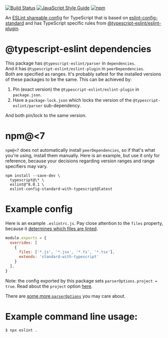 [![Build Status](https://github.com/standard/eslint-config-standard-with-typescript/actions/workflows/ci.yaml/badge.svg)](https://github.com/standard/eslint-config-standard-with-typescript/actions/workflows/ci.yaml)
[![JavaScript Style Guide](https://img.shields.io/badge/code_style-standard-brightgreen.svg)](https://standardjs.com)
[![npm](https://img.shields.io/npm/v/eslint-config-standard-with-typescript)](https://www.npmjs.com/package/eslint-config-standard-with-typescript)

An [ESLint shareable config](https://eslint.org/docs/developer-guide/shareable-configs) for TypeScript that is based on [eslint-config-standard](https://github.com/standard/eslint-config-standard) and has TypeScript specific rules from [@typescript-eslint/eslint-plugin](https://www.npmjs.com/package/@typescript-eslint/eslint-plugin).

# @typescript-eslint dependencies

This package has `@typescript-eslint/parser` in `dependencies`.  
And it has `@typescript-eslint/eslint-plugin` in `peerDependencies`.  
Both are specified as ranges.
It's probably safest for the installed versions of these packages to be the same.
This can be achieved by:

1. Pin (exact version) the `@typescript-eslint/eslint-plugin` in `package.json`.
1. Have a `package-lock.json` which locks the version of the `@typescript-eslint/parser` sub-dependency.

And both pin/lock to the same version.

# npm@<7

`npm@<7` does not automatically install `peerDependencies`,
so if that's what you're using, install them manually.
Here is an example, but use it only for reference,
because your decisions regarding version ranges and range specifiers may vary.

```
npm install --save-dev \
  typescript@\* \
  eslint@^8.0.1 \
  eslint-config-standard-with-typescript@latest
```

# Example config

Here is an example `.eslintrc.js`.
Pay close attention to the `files` property, because it [determines which files are linted][specifying-target-files-to-lint].

```js
module.exports = {
  overrides: [
    {
      files: ['*.js', '*.jsx', '*.ts', '*.tsx'],
      extends: 'standard-with-typescript'
    }
  ],
}
```

Note: the config exported by this package sets `parserOptions.project = true`.
Read about the `project` option [here](https://github.com/typescript-eslint/typescript-eslint/blob/master/packages/parser/README.md#configuration).

There are [some more `parserOptions`](https://github.com/typescript-eslint/typescript-eslint/blob/master/packages/parser/README.md#configuration) you may care about.

[specifying-target-files-to-lint]: https://eslint.org/docs/latest/use/configure/configuration-files#specifying-target-files-to-lint

# Example command line usage:

```
$ npx eslint .
```
